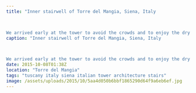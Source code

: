 ```yaml
---
title: "Inner stairwell of Torre del Mangia, Siena, Italy

      

We arrived early at the tower to avoid the crowds and to enjoy the dry weather as it was due to rain in the afternoon. Only 25 people are allowed to climb the 503 steps of the tower at any time. It reaches a height of 102m giving great views across Siena."
caption: "Inner stairwell of Torre del Mangia, Siena, Italy

      

We arrived early at the tower to avoid the crowds and to enjoy the dry weather as it was due to rain in the afternoon. Only 25 people are allowed to climb the 503 steps of the tower at any time. It reaches a height of 102m giving great views across Siena."
date: 2015-10-08T01:38Z
location: "Torre del Mangia"
tags: "tuscany italy siena italian tower architecture stairs"
image: /assets/uploads/2015/10/5aa4d050b6bbf1865290d64f9a6eb6ef.jpg
---
```


